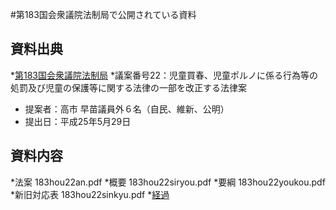 #第183国会衆議院法制局で公開されている資料

## 資料出典
*[第183国会衆議院法制局](http://www.shugiin.go.jp/itdb_annai.nsf/html/statics/housei/html/h-shyuhou183.html#houdata)
*議案番号22：児童買春、児童ポルノに係る行為等の処罰及び児童の保護等に関する法律の一部を改正する法律案
* 提案者：高市 早苗議員外６名（自民、維新、公明）
* 提出日：平成25年5月29日

## 資料内容
*法案 183hou22an.pdf
*概要 183hou22siryou.pdf
*要綱 183hou22youkou.pdf
*新旧対応表 183hou22sinkyu.pdf
*[経過]( http://www.shugiin.go.jp/itdb_gian.nsf/html/gian/keika/1DB4CD2.htm)

